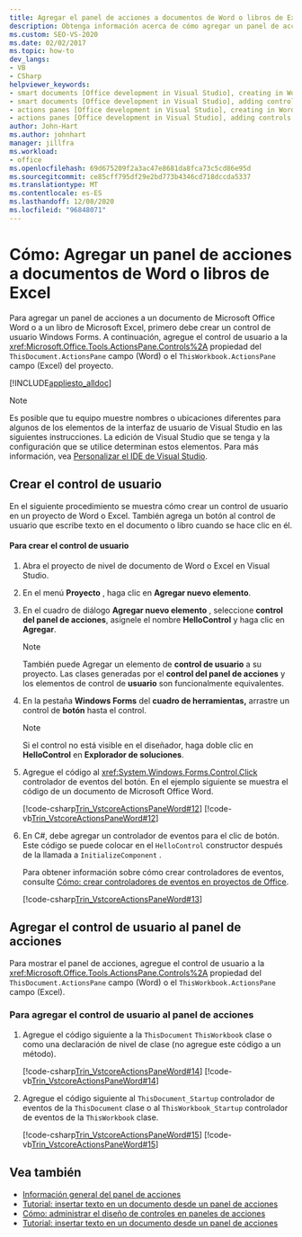 ```yaml
---
title: Agregar el panel de acciones a documentos de Word o libros de Excel
description: Obtenga información acerca de cómo agregar un panel de acciones a un documento de Microsoft Office Word o a un libro de Microsoft Excel, primero debe crear un control de usuario Windows Forms.
ms.custom: SEO-VS-2020
ms.date: 02/02/2017
ms.topic: how-to
dev_langs:
- VB
- CSharp
helpviewer_keywords:
- smart documents [Office development in Visual Studio], creating in Word
- smart documents [Office development in Visual Studio], adding controls
- actions panes [Office development in Visual Studio], creating in Word
- actions panes [Office development in Visual Studio], adding controls
author: John-Hart
ms.author: johnhart
manager: jillfra
ms.workload:
- office
ms.openlocfilehash: 69d675209f2a3ac47e8681da8fca73c5cd86e95d
ms.sourcegitcommit: ce85cff795df29e2bd773b4346cd718dccda5337
ms.translationtype: MT
ms.contentlocale: es-ES
ms.lasthandoff: 12/08/2020
ms.locfileid: "96848071"
---
```

# <a name="how-to-add-an-actions-pane-to-word-documents-or-excel-workbooks"></a>Cómo: Agregar un panel de acciones a documentos de Word o libros de Excel
  Para agregar un panel de acciones a un documento de Microsoft Office Word o a un libro de Microsoft Excel, primero debe crear un control de usuario Windows Forms. A continuación, agregue el control de usuario a la <xref:Microsoft.Office.Tools.ActionsPane.Controls%2A> propiedad del `ThisDocument.ActionsPane` campo (Word) o el `ThisWorkbook.ActionsPane` campo (Excel) del proyecto.

 [!INCLUDE[appliesto_alldoc](../vsto/includes/appliesto-alldoc-md.md)]

> [!NOTE]
> Es posible que tu equipo muestre nombres o ubicaciones diferentes para algunos de los elementos de la interfaz de usuario de Visual Studio en las siguientes instrucciones. La edición de Visual Studio que se tenga y la configuración que se utilice determinan estos elementos. Para más información, vea [Personalizar el IDE de Visual Studio](../ide/personalizing-the-visual-studio-ide.md).

## <a name="creating-the-user-control"></a>Crear el control de usuario
 En el siguiente procedimiento se muestra cómo crear un control de usuario en un proyecto de Word o Excel. También agrega un botón al control de usuario que escribe texto en el documento o libro cuando se hace clic en él.

#### <a name="to-create-the-user-control"></a>Para crear el control de usuario

1. Abra el proyecto de nivel de documento de Word o Excel en Visual Studio.

2. En el menú **Proyecto** , haga clic en **Agregar nuevo elemento**.

3. En el cuadro de diálogo **Agregar nuevo elemento** , seleccione **control del panel de acciones**, asígnele el nombre **HelloControl** y haga clic en **Agregar**.

    > [!NOTE]
    > También puede Agregar un elemento de **control de usuario** a su proyecto. Las clases generadas por el **control del panel de acciones** y los elementos de control de **usuario** son funcionalmente equivalentes.

4. En la pestaña **Windows Forms** del **cuadro de herramientas,** arrastre un control de **botón** hasta el control.

    > [!NOTE]
    > Si el control no está visible en el diseñador, haga doble clic en **HelloControl** en **Explorador de soluciones**.

5. Agregue el código al <xref:System.Windows.Forms.Control.Click> controlador de eventos del botón. En el ejemplo siguiente se muestra el código de un documento de Microsoft Office Word.

     [!code-csharp[Trin_VstcoreActionsPaneWord#12](../vsto/codesnippet/CSharp/Trin_VstcoreActionsPaneWordCS/HelloControl.cs#12)]
     [!code-vb[Trin_VstcoreActionsPaneWord#12](../vsto/codesnippet/VisualBasic/Trin_VstcoreActionsPaneWordVB/HelloControl.vb#12)]

6. En C#, debe agregar un controlador de eventos para el clic de botón. Este código se puede colocar en el `HelloControl` constructor después de la llamada a `InitializeComponent` .

     Para obtener información sobre cómo crear controladores de eventos, consulte [Cómo: crear controladores de eventos en proyectos de Office](../vsto/how-to-create-event-handlers-in-office-projects.md).

     [!code-csharp[Trin_VstcoreActionsPaneWord#13](../vsto/codesnippet/CSharp/Trin_VstcoreActionsPaneWordCS/HelloControl.cs#13)]

## <a name="add-the-user-control-to-the-actions-pane"></a>Agregar el control de usuario al panel de acciones
 Para mostrar el panel de acciones, agregue el control de usuario a la <xref:Microsoft.Office.Tools.ActionsPane.Controls%2A> propiedad del `ThisDocument.ActionsPane` campo (Word) o el `ThisWorkbook.ActionsPane` campo (Excel).

### <a name="to-add-the-user-control-to-the-actions-pane"></a>Para agregar el control de usuario al panel de acciones

1. Agregue el código siguiente a la `ThisDocument` `ThisWorkbook` clase o como una declaración de nivel de clase (no agregue este código a un método).

     [!code-csharp[Trin_VstcoreActionsPaneWord#14](../vsto/codesnippet/CSharp/Trin_VstcoreActionsPaneWordCS/ThisDocument.cs#14)]
     [!code-vb[Trin_VstcoreActionsPaneWord#14](../vsto/codesnippet/VisualBasic/Trin_VstcoreActionsPaneWordVB/ThisDocument.vb#14)]

2. Agregue el código siguiente al `ThisDocument_Startup` controlador de eventos de la `ThisDocument` clase o al `ThisWorkbook_Startup` controlador de eventos de la `ThisWorkbook` clase.

     [!code-csharp[Trin_VstcoreActionsPaneWord#15](../vsto/codesnippet/CSharp/Trin_VstcoreActionsPaneWordCS/ThisDocument.cs#15)]
     [!code-vb[Trin_VstcoreActionsPaneWord#15](../vsto/codesnippet/VisualBasic/Trin_VstcoreActionsPaneWordVB/ThisDocument.vb#15)]

## <a name="see-also"></a>Vea también
- [Información general del panel de acciones](../vsto/actions-pane-overview.md)
- [Tutorial: insertar texto en un documento desde un panel de acciones](../vsto/walkthrough-inserting-text-into-a-document-from-an-actions-pane.md)
- [Cómo: administrar el diseño de controles en paneles de acciones](../vsto/how-to-manage-control-layout-on-actions-panes.md)
- [Tutorial: insertar texto en un documento desde un panel de acciones](../vsto/walkthrough-inserting-text-into-a-document-from-an-actions-pane.md)

